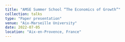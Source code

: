 ```yaml
---
title: "AMSE Summer School “The Economics of Growth”"
collection: talks
type: "Paper presentation"
venue: "Aix-Marseille University"
date: 2022-07-05
location: "Aix-en-Provence, France"
---
```


